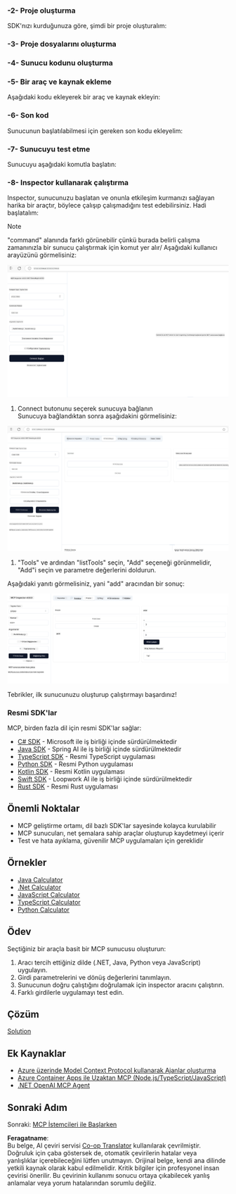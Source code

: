 <!--
CO_OP_TRANSLATOR_METADATA:
{
  "original_hash": "315ecce765d22639b60dbc41344c8533",
  "translation_date": "2025-07-13T17:32:32+00:00",
  "source_file": "03-GettingStarted/01-first-server/README.md",
  "language_code": "tr"
}
-->
### -2- Proje oluşturma

SDK'nızı kurduğunuza göre, şimdi bir proje oluşturalım:

### -3- Proje dosyalarını oluşturma

### -4- Sunucu kodunu oluşturma

### -5- Bir araç ve kaynak ekleme

Aşağıdaki kodu ekleyerek bir araç ve kaynak ekleyin:

### -6- Son kod

Sunucunun başlatılabilmesi için gereken son kodu ekleyelim:

### -7- Sunucuyu test etme

Sunucuyu aşağıdaki komutla başlatın:

### -8- Inspector kullanarak çalıştırma

Inspector, sunucunuzu başlatan ve onunla etkileşim kurmanızı sağlayan harika bir araçtır, böylece çalışıp çalışmadığını test edebilirsiniz. Hadi başlatalım:
> [!NOTE]  
> "command" alanında farklı görünebilir çünkü burada belirli çalışma zamanınızla bir sunucu çalıştırmak için komut yer alır/
Aşağıdaki kullanıcı arayüzünü görmelisiniz:

![Connect](../../../../translated_images/connect.141db0b2bd05f096fb1dd91273771fd8b2469d6507656c3b0c9df4b3c5473929.tr.png)

1. Connect butonunu seçerek sunucuya bağlanın  
  Sunucuya bağlandıktan sonra aşağıdakini görmelisiniz:

  ![Connected](../../../../translated_images/connected.73d1e042c24075d386cacdd4ee7cd748c16364c277d814e646ff2f7b5eefde85.tr.png)

1. "Tools" ve ardından "listTools" seçin, "Add" seçeneği görünmelidir, "Add"i seçin ve parametre değerlerini doldurun.

  Aşağıdaki yanıtı görmelisiniz, yani "add" aracından bir sonuç:

  ![Result of running add](../../../../translated_images/ran-tool.a5a6ee878c1369ec1e379b81053395252a441799dbf23416c36ddf288faf8249.tr.png)

Tebrikler, ilk sunucunuzu oluşturup çalıştırmayı başardınız!

### Resmi SDK'lar

MCP, birden fazla dil için resmi SDK'lar sağlar:

- [C# SDK](https://github.com/modelcontextprotocol/csharp-sdk) - Microsoft ile iş birliği içinde sürdürülmektedir
- [Java SDK](https://github.com/modelcontextprotocol/java-sdk) - Spring AI ile iş birliği içinde sürdürülmektedir
- [TypeScript SDK](https://github.com/modelcontextprotocol/typescript-sdk) - Resmi TypeScript uygulaması
- [Python SDK](https://github.com/modelcontextprotocol/python-sdk) - Resmi Python uygulaması
- [Kotlin SDK](https://github.com/modelcontextprotocol/kotlin-sdk) - Resmi Kotlin uygulaması
- [Swift SDK](https://github.com/modelcontextprotocol/swift-sdk) - Loopwork AI ile iş birliği içinde sürdürülmektedir
- [Rust SDK](https://github.com/modelcontextprotocol/rust-sdk) - Resmi Rust uygulaması

## Önemli Noktalar

- MCP geliştirme ortamı, dil bazlı SDK'lar sayesinde kolayca kurulabilir
- MCP sunucuları, net şemalara sahip araçlar oluşturup kaydetmeyi içerir
- Test ve hata ayıklama, güvenilir MCP uygulamaları için gereklidir

## Örnekler

- [Java Calculator](../samples/java/calculator/README.md)
- [.Net Calculator](../../../../03-GettingStarted/samples/csharp)
- [JavaScript Calculator](../samples/javascript/README.md)
- [TypeScript Calculator](../samples/typescript/README.md)
- [Python Calculator](../../../../03-GettingStarted/samples/python)

## Ödev

Seçtiğiniz bir araçla basit bir MCP sunucusu oluşturun:

1. Aracı tercih ettiğiniz dilde (.NET, Java, Python veya JavaScript) uygulayın.
2. Girdi parametrelerini ve dönüş değerlerini tanımlayın.
3. Sunucunun doğru çalıştığını doğrulamak için inspector aracını çalıştırın.
4. Farklı girdilerle uygulamayı test edin.

## Çözüm

[Solution](./solution/README.md)

## Ek Kaynaklar

- [Azure üzerinde Model Context Protocol kullanarak Ajanlar oluşturma](https://learn.microsoft.com/azure/developer/ai/intro-agents-mcp)
- [Azure Container Apps ile Uzaktan MCP (Node.js/TypeScript/JavaScript)](https://learn.microsoft.com/samples/azure-samples/mcp-container-ts/mcp-container-ts/)
- [.NET OpenAI MCP Agent](https://learn.microsoft.com/samples/azure-samples/openai-mcp-agent-dotnet/openai-mcp-agent-dotnet/)

## Sonraki Adım

Sonraki: [MCP İstemcileri ile Başlarken](../02-client/README.md)

**Feragatname**:  
Bu belge, AI çeviri servisi [Co-op Translator](https://github.com/Azure/co-op-translator) kullanılarak çevrilmiştir. Doğruluk için çaba göstersek de, otomatik çevirilerin hatalar veya yanlışlıklar içerebileceğini lütfen unutmayın. Orijinal belge, kendi ana dilinde yetkili kaynak olarak kabul edilmelidir. Kritik bilgiler için profesyonel insan çevirisi önerilir. Bu çevirinin kullanımı sonucu ortaya çıkabilecek yanlış anlamalar veya yorum hatalarından sorumlu değiliz.